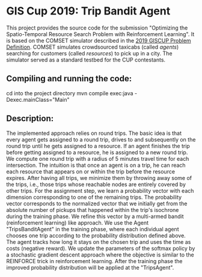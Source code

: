 # GIS Cup 2019: Trip Bandit Agent

This project provides the source code for the submission "Optimizing the Spatio-Temporal Resource Search Problem with Reinforcement Learning". It is based on the COMSET simulator described in the <a href="https://sigspatial2019.sigspatial.org/giscup2019/problem"> 2019 GISCUP Problem Definition</a>. COMSET simulates crowdsourced taxicabs (called <i>agents</i>) searching for customers (called <i>resources</i>) to pick up in a city. The simulator served as a standard testbed for the CUP contestants.

## Compiling and running the code:
cd into the project directory
mvn compile exec:java -Dexec.mainClass="Main"

## Description:
The implemented approach relies on round trips. The basic idea is that every agent gets assigned to a round trip, drives to and subsequently on the round trip until he gets assigned to a resource. If an agent finishes the trip before getting assigned to a resource, he is assigned to a new round trip. We compute one round trip with a radius of 5 minutes travel time for each intersection. The intuition is that once an agent is on a trip, he can reach each resource that appears on or within the trip before the resource expires. After having all trips, we minimize them by throwing away some of the trips, i.e., those trips whose reachable nodes are entirely covered by other trips. For the assignment step, we learn a probability vector with each dimension corresponding to one of the remaining trips. The probability vector corresponds to the normalized vector that we initially get from the absolute number of pickups that happened within the trip's isochrone during the training phase. We refine this vector by a multi-armed bandit (reinforcement learning) like approach. We use the Agent "TripsBanditAgent" in the training phase, where each individual agent chooses one trip according to the probability distribution defined above. The agent tracks how long it stays on the chosen trip and uses the time as costs (negative reward). We update the parameters of the softmax policy by a stochastic gradient descent approach where the objective is similar to the REINFORCE trick in reinforcement learning. After the training phase the improved probability distribution will be applied at the "TripsAgent".

